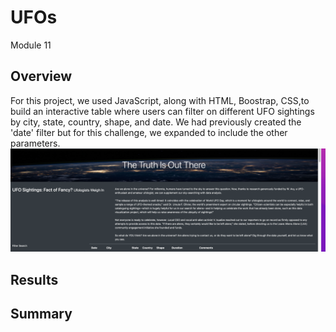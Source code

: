 # UFOs
Module 11
## Overview
For this project, we used JavaScript, along with HTML, Boostrap, CSS,to build an interactive table where users can filter on different UFO sightings by city, state, country, shape, and date. We had previously created the 'date' filter but for this challenge, we expanded to include the other parameters. 
![image](https://github.com/aisligrace/UFOs/blob/main/Screen%20Shot%202022-03-13%20at%201.47.00%20PM.png)

## Results


## Summary



